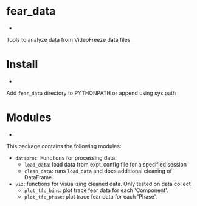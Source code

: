 # fear_data
-
Tools to analyze data from VideoFreeze data files.



# Install
-
Add `fear_data` directory to PYTHONPATH or append using sys.path


# Modules
-
This package contains the following modules:

* `dataproc`: Functions for processing data.
	* `load_data`: load data from expt_config file for a specified session
	* `clean_data`: runs `load_data` and does additional cleaning of DataFrame.
* `viz`: functions for visualizing cleaned data. Only tested on data collect
	* `plot_tfc_bins`: plot trace fear data for each 'Component'.
	* `plot_tfc_phase`: plot trace fear data for each 'Phase'.